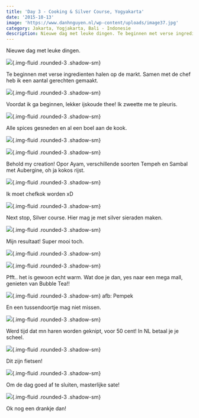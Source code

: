 ```yaml
---
title: 'Day 3 - Cooking & Silver Course, Yogyakarta'
date: '2015-10-13'
image: 'https://www.danhnguyen.nl/wp-content/uploads/image37.jpg'
category: Jakarta, Yogjakarta, Bali - Indonesie
description: Nieuwe dag met leuke dingen. Te beginnen met verse ingredienten halen op de markt. Samen met de chef heb ik een...
---
```


Nieuwe dag met leuke dingen.

![](https://www.danhnguyen.nl/wp-content/uploads/image33-1024x576.jpg){.img-fluid .rounded-3 .shadow-sm}

Te beginnen met verse ingredienten halen op de markt. Samen met de chef heb ik een aantal gerechten gemaakt.

![](https://www.danhnguyen.nl/wp-content/uploads/image34-1024x576.jpg){.img-fluid .rounded-3 .shadow-sm}

Voordat ik ga beginnen, lekker ijskoude thee! Ik zweette me te pleuris.

![](https://www.danhnguyen.nl/wp-content/uploads/image35-1024x576.jpg){.img-fluid .rounded-3 .shadow-sm}

Alle spices gesneden en al een boel aan de kook.

![](https://www.danhnguyen.nl/wp-content/uploads/image37-1024x576.jpg){.img-fluid .rounded-3 .shadow-sm}

![](https://www.danhnguyen.nl/wp-content/uploads/image39-1024x576.jpg){.img-fluid .rounded-3 .shadow-sm}

Behold my creation! Opor Ayam, verschillende soorten Tempeh en Sambal met Aubergine, oh ja kokos rijst.

![](https://www.danhnguyen.nl/wp-content/uploads/image38-1024x576.jpg){.img-fluid .rounded-3 .shadow-sm}

Ik moet chefkok worden xD

![](https://www.danhnguyen.nl/wp-content/uploads/image41-1024x576.jpg){.img-fluid .rounded-3 .shadow-sm}

Next stop, Silver course. Hier mag je met silver sieraden maken.

![](https://www.danhnguyen.nl/wp-content/uploads/image36-1024x576.jpg){.img-fluid .rounded-3 .shadow-sm}

Mijn resultaat! Super mooi toch.

![](https://www.danhnguyen.nl/wp-content/uploads/image43-1024x576.jpg){.img-fluid .rounded-3 .shadow-sm}

![](https://www.danhnguyen.nl/wp-content/uploads/image44-1024x576.jpg){.img-fluid .rounded-3 .shadow-sm}

Pfft.. het is gewoon echt warm. Wat doe je dan, yes naar een mega mall, genieten van Bubble Tea!!

![](https://www.danhnguyen.nl/wp-content/uploads/image45-1024x576.jpg){.img-fluid .rounded-3 .shadow-sm} afb: Pempek

En een tussendoortje mag niet missen.

![](https://www.danhnguyen.nl/wp-content/uploads/image46-1024x576.jpg){.img-fluid .rounded-3 .shadow-sm}

Werd tijd dat mn haren worden geknipt, voor 50 cent! In NL betaal je je scheel.

![](https://www.danhnguyen.nl/wp-content/uploads/image48-1024x576.jpg){.img-fluid .rounded-3 .shadow-sm}

Dit zijn fietsen!

![](https://www.danhnguyen.nl/wp-content/uploads/image47-1024x576.jpg){.img-fluid .rounded-3 .shadow-sm}

Om de dag goed af te sluiten, masterlijke sate!

![](https://www.danhnguyen.nl/wp-content/uploads/image49-1024x576.jpg){.img-fluid .rounded-3 .shadow-sm}

Ok nog een drankje dan!
